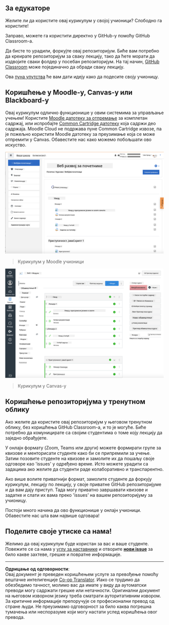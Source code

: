 <!--
CO_OP_TRANSLATOR_METADATA:
{
  "original_hash": "75cb51f7ca9ea0b097ef4a1287e9290c",
  "translation_date": "2025-08-28T10:03:26+00:00",
  "source_file": "for-teachers.md",
  "language_code": "sr"
}
-->
## За едукаторе

Желите ли да користите овај курикулум у својој учионици? Слободно га користите!

Заправо, можете га користити директно у GitHub-у помоћу GitHub Classroom-а.

Да бисте то урадили, форкујте овај репозиторијум. Биће вам потребно да креирате репозиторијум за сваку лекцију, тако да ћете морати да издвојите сваки фолдер у посебан репозиторијум. На тај начин, [GitHub Classroom](https://classroom.github.com/classrooms) може појединачно да обради сваку лекцију.

Ова [пуна упутства](https://github.blog/2020-03-18-set-up-your-digital-classroom-with-github-classroom/) ће вам дати идеју како да подесите своју учионицу.

## Коришћење у Moodle-у, Canvas-у или Blackboard-у

Овај курикулум одлично функционише у овим системима за управљање учењем! Користите [Moodle датотеку за отпремање](../../../../../../../teaching-files/webdev-moodle.mbz) за комплетан садржај, или испробајте [Common Cartridge датотеку](../../../../../../../teaching-files/webdev-common-cartridge.imscc) која садржи део садржаја. Moodle Cloud не подржава пуне Common Cartridge извозе, па је пожељно користити Moodle датотеку за преузимање која се може отпремити у Canvas. Обавестите нас како можемо побољшати ово искуство.

![Moodle](../../translated_images/moodle.94eb93d714a50cb2c97435b408017dee224348b61bc86203ffd43a4f4e57b95f.sr.png)
> Курикулум у Moodle учионици

![Canvas](../../translated_images/canvas.fbd605ff8e5b8aff567d398528ce113db304446b90b9cad55c654de3fdfcda34.sr.png)
> Курикулум у Canvas-у

## Коришћење репозиторијума у тренутном облику

Ако желите да користите овај репозиторијум у његовом тренутном облику, без коришћења GitHub Classroom-а, и то је могуће. Биће потребно да комуницирате са својим студентима о томе коју лекцију да заједно обрађујете.

У онлајн формату (Zoom, Teams или други) можете формирати групе за квизове и менторисати студенте како би се припремили за учење. Затим позовите студенте на квизове и замолите их да пошаљу своје одговоре као 'issues' у одређено време. Исто можете урадити са задацима ако желите да студенти раде колаборативно и транспарентно.

Ако више волите приватнији формат, замолите студенте да форкују курикулум, лекцију по лекцију, у своје приватне GitHub репозиторијуме и да вам дају приступ. Тада могу приватно завршавати квизове и задатке и слати их вама преко 'issues' на вашем репозиторијуму за учионицу.

Постоји много начина да ово функционише у онлајн учионици. Обавестите нас шта вам највише одговара!

## Поделите своје утиске са нама!

Желимо да овај курикулум буде користан за вас и ваше студенте. Повежите се са нама у [углу за наставнике](https://github.com/microsoft/Web-Dev-For-Beginners/discussions/categories/teacher-corner) и отворите [**нови issue**](https://github.com/microsoft/Web-Dev-For-Beginners/issues/new/choose) за било какве захтеве, грешке и повратне информације.

---

**Одрицање од одговорности**:  
Овај документ је преведен коришћењем услуге за превођење помоћу вештачке интелигенције [Co-op Translator](https://github.com/Azure/co-op-translator). Иако се трудимо да обезбедимо тачност, молимо вас да имате у виду да аутоматски преводи могу садржати грешке или нетачности. Оригинални документ на његовом изворном језику треба сматрати ауторитативним извором. За критичне информације препоручује се професионални превод од стране људи. Не преузимамо одговорност за било каква погрешна тумачења или неспоразуме који могу настати услед коришћења овог превода.